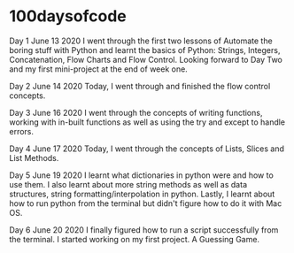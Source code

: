  # 100daysofcode



Day 1 June 13 2020
I went through the first two lessons of Automate the boring stuff with Python and learnt the basics of Python: Strings, Integers, Concatenation, Flow Charts and Flow Control. Looking forward to Day Two and my first mini-project at the end of week one.

Day 2 June 14 2020
Today, I went through and finished the flow control concepts.

Day 3 June 16 2020
I went through the concepts of writing functions, working with in-built functions as well as using the try and except to handle errors.

Day 4 June 17 2020
Today, I went through the concepts of Lists, Slices and List Methods.

Day 5 June 19 2020
I learnt what dictionaries in python were and how to use them. I also learnt about more string methods as well as data structures, string formatting/interpolation in python. Lastly, I learnt about how to run python from the terminal but didn't figure how to do it with Mac OS.

Day 6 June 20 2020
I finally figured how to run a script successfully from the terminal.
I started working on my first project. A Guessing Game.

